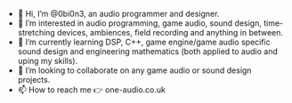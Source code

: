 - 👋 Hi, I’m @0bi0n3, an audio programmer and designer.
- 👀 I’m interested in audio programming, game audio, sound design, time-stretching devices, ambiences, field recording and anything in between.
- 🌱 I’m currently learning DSP, C++, game engine/game audio specific sound design and engineering mathematics (both applied to audio and uping my skills).
- 💞️ I’m looking to collaborate on any game audio or sound design projects.
- 📫 How to reach me 👉 one-audio.co.uk

<!---
0bi0n3/0bi0n3 is a ✨ special ✨ repository because its `README.md` (this file) appears on your GitHub profile.
You can click the Preview link to take a look at your changes.
--->
